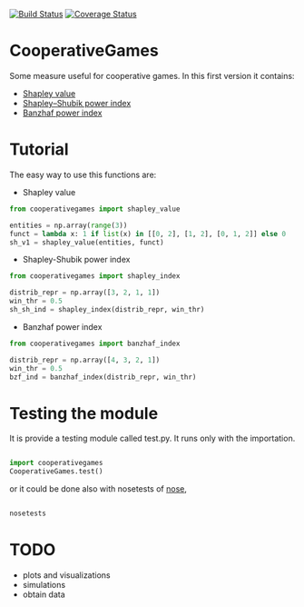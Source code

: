 
[![Build Status](https://travis-ci.org/tgquintela/CooperativeGames.svg?branch=master)](https://travis-ci.org/tgquintela/CooperativeGames)
[![Coverage Status](https://coveralls.io/repos/github/tgquintela/CooperativeGames/badge.svg?branch=master)](https://coveralls.io/github/tgquintela/CooperativeGames?branch=master)
# CooperativeGames
Some measure useful for cooperative games. 
In this first version it contains:

* [Shapley value](http://en.wikipedia.org/wiki/Shapley_value)
* [Shapley–Shubik power index](http://en.wikipedia.org/wiki/Shapley%E2%80%93Shubik_power_index)
* [Banzhaf power index](http://en.wikipedia.org/wiki/Banzhaf_power_index)


# Tutorial

The easy way to use this functions are:

* Shapley value
```python
from cooperativegames import shapley_value

entities = np.array(range(3))
funct = lambda x: 1 if list(x) in [[0, 2], [1, 2], [0, 1, 2]] else 0
sh_v1 = shapley_value(entities, funct)

```

* Shapley-Shubik power index
```python
from cooperativegames import shapley_index

distrib_repr = np.array([3, 2, 1, 1])
win_thr = 0.5
sh_sh_ind = shapley_index(distrib_repr, win_thr)

```

* Banzhaf power index
```python
from cooperativegames import banzhaf_index

distrib_repr = np.array([4, 3, 2, 1])
win_thr = 0.5
bzf_ind = banzhaf_index(distrib_repr, win_thr)

```


# Testing the module
It is provide a testing module called test.py. It runs only with the importation.

```python

import cooperativegames
CooperativeGames.test()

```
or it could be done also with nosetests of [nose](http://nose.readthedocs.org/en/latest/index.html),
```bash

nosetests
```

# TODO

* plots and visualizations
* simulations
* obtain data
